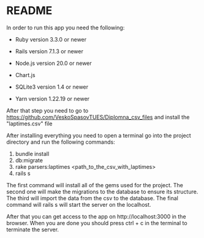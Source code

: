 # README

In order to run this app you need the following:

* Ruby version 3.3.0 or newer

* Rails version 7.1.3 or newer
  
* Node.js version 20.0 or newer

* Chart.js

* SQLite3 version 1.4 or newer

* Yarn version 1.22.19 or newer

After that step you need to go to https://github.com/VeskoSpasovTUES/Diplomna_csv_files and install the "laptimes.csv" file 

After installing everything you need to open a terminal go into the project directory and run the following commands:

1. bundle install
2. db:migrate
3. rake parsers:laptimes <path_to_the_csv_with_laptimes>
4. rails s

The first command will install all of the gems used for the project. The second one will make the migrations to the database to ensure its structure. 
The third will import the data from the csv to the database. The final command will rails s will start the server on the localhost.

After that you can get access to the app on http://localhost:3000 in the browser. When you are done you should press ctrl + c in the terminal to terminate the server.
